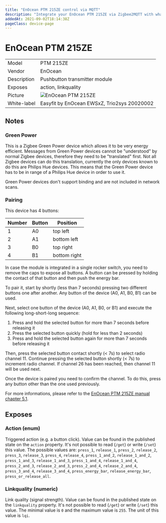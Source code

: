 ```yaml
---
title: "EnOcean PTM 215ZE control via MQTT"
description: "Integrate your EnOcean PTM 215ZE via Zigbee2MQTT with whatever smart home infrastructure you are using without the vendors bridge or gateway."
addedAt: 2021-09-02T18:14:38Z
pageClass: device-page
---
```


<!-- !!!! -->
<!-- ATTENTION: This file is auto-generated through docgen! -->
<!-- You can only edit the "## Notes"-Section till next h1 (#) or h2 heading (##). -->
<!-- Do NOT use h1 or h2 heading within "## Notes"-Section. -->
<!-- !!!! -->

# EnOcean PTM 215ZE

|     |     |
|-----|-----|
| Model | PTM 215ZE  |
| Vendor  | EnOcean  |
| Description | Pushbutton transmitter module |
| Exposes | action, linkquality |
| Picture | ![EnOcean PTM 215ZE](https://psi-4ward.github.io/zigbee2mqtt.io/images/devices/PTM-215ZE.jpg) |
| White-label | Easyfit by EnOcean EWSxZ, Trio2sys 20020002 |


<!-- Notes BEGIN: You can edit here -->
## Notes


### Green Power
This is a Zigbee Green Power device which allows it to be very energy efficient.
Messages from Green Power devices cannot be "understood" by normal Zigbee devices, therefore they need to be "translated" first.
Not all Zigbee devices can do this translation, currently the only devices known to do this are Philips Hue devices. This means that the Green Power device has to be in range of a Philips Hue device in order to use it.

Green Power devices don't support binding and are not included in network scans.

### Pairing
This device has 4 buttons:

| Number | Button | Position |
|-|-|-|
| 1 | A0 | top left |
| 2 | A1 | bottom left |
| 3 | B0 | top right |
| 4 | B1 | bottom right |

In case the module is integrated in a single rocker switch, you need to remove the caps to expose all buttons. A button can be pressed by holding the contact of that button and then push the energy bar.

To pair it, start by shortly (less than 7 seconds) pressing two different buttons one after another. Any button of the device (A0, A1, B0, B1) can be used.

Next, select one button of the device (A0, A1, B0, or B1) and execute the following long-short-long sequence:

1. Press and hold the selected button for more than 7 seconds before releasing it
2. Press the selected button quickly (hold for less than 2 seconds)
3. Press and hold the selected button again for more than 7 seconds before releasing it

Then, press the selected button contact shortly (< 7s) to select radio channel 11. Continue pressing the selected button shortly (< 7s) to increment radio channel. If channel 26 has been reached, then channel 11 will be used next.

Once the device is paired you need to confirm the channel. To do this, press any button other than the one used previously.

For more informations, please refer to the [EnOcean PTM 215ZE manual chapter 5.1](https://www.enocean.com/en/products/enocean_modules_24ghz/ptm-215ze/user-manual-pdf/).

<!-- Notes END: Do not edit below this line -->



## Exposes

### Action (enum)
Triggered action (e.g. a button click).
Value can be found in the published state on the `action` property.
It's not possible to read (`/get`) or write (`/set`) this value.
The possible values are: `press_1`, `release_1`, `press_2`, `release_2`, `press_3`, `release_3`, `press_4`, `release_4`, `press_1_and_2`, `release_1_and_2`, `press_1_and_3`, `release_1_and_3`, `press_1_and_4`, `release_1_and_4`, `press_2_and_3`, `release_2_and_3`, `press_2_and_4`, `release_2_and_4`, `press_3_and_4`, `release_3_and_4`, `press_energy_bar`, `release_energy_bar`, `press_or_release_all`.

### Linkquality (numeric)
Link quality (signal strength).
Value can be found in the published state on the `linkquality` property.
It's not possible to read (`/get`) or write (`/set`) this value.
The minimal value is `0` and the maximum value is `255`.
The unit of this value is `lqi`.

